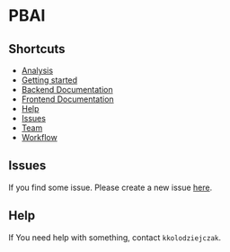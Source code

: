 # PBAI

## Shortcuts
- [Analysis](https://github.com/kkolodziejczak/PBAI/wiki/How-to-conduct-the-analysis)
- [Getting started](https://github.com/kkolodziejczak/PBAI/wiki/Getting-started)
- [Backend Documentation](app/README.md)
- [Frontend Documentation](app/src/client/README.md)
- [Help](#Help)
- [Issues](#Issues)
- [Team](https://github.com/kkolodziejczak/PBAI/wiki/Team)
- [Workflow](https://github.com/kkolodziejczak/PBAI/wiki/Workflow)

## Issues
If you find some issue. Please create a new issue [here](https://github.com/kkolodziejczak/PBAI/issues).

## Help
If You need help with something, contact `kkolodziejczak`.
